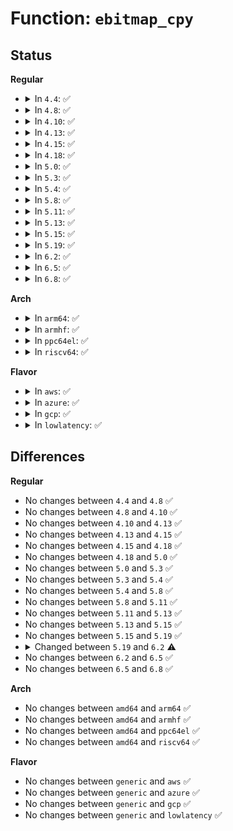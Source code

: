 # Function: <code>ebitmap_cpy</code>

## Status
<b>Regular</b>
<ul>
<li>
<details>
<summary>In <code>4.4</code>: ✅</summary>

```c
int ebitmap_cpy(struct ebitmap *dst, struct ebitmap *src);
```

**Collision:** Unique Global

**Inline:** No

**Transformation:** False

**Instances:**

```
In security/selinux/ss/ebitmap.c (ffffffff8134d700)
Location: security/selinux/ss/ebitmap.c:49
Inline: False
Direct callers:
  - security/selinux/ss/sidtab.c:sidtab_insert
  - security/selinux/ss/sidtab.c:sidtab_insert
  - security/selinux/ss/policydb.c:mls_read_range_helper
  - security/selinux/ss/services.c:security_sid_mls_copy
  - security/selinux/ss/services.c:security_sid_mls_copy
  - security/selinux/ss/mls.c:mls_compute_sid
  - security/selinux/ss/mls.c:mls_compute_sid
  - security/selinux/ss/mls.c:mls_compute_sid
  - security/selinux/ss/mls.c:mls_compute_sid
  - security/selinux/ss/mls.c:mls_compute_sid
  - security/selinux/ss/mls.c:mls_compute_sid
  - security/selinux/ss/mls.c:mls_compute_sid
  - security/selinux/ss/mls.c:mls_compute_sid
  - security/selinux/ss/mls.c:mls_compute_sid
  - security/selinux/ss/mls.c:mls_compute_sid
  - security/selinux/ss/mls.c:mls_compute_sid
  - security/selinux/ss/mls.c:mls_compute_sid
  - security/selinux/ss/mls.c:mls_compute_sid
  - security/selinux/ss/mls.c:mls_compute_sid
```
**Symbols:**

```
ffffffff8134d700-ffffffff8134d802: ebitmap_cpy (STB_GLOBAL)
```
</details>
</li>
<li>
<details>
<summary>In <code>4.8</code>: ✅</summary>

```c
int ebitmap_cpy(struct ebitmap *dst, struct ebitmap *src);
```

**Collision:** Unique Global

**Inline:** No

**Transformation:** False

**Instances:**

```
In security/selinux/ss/ebitmap.c (ffffffff813836e0)
Location: security/selinux/ss/ebitmap.c:49
Inline: False
Direct callers:
  - security/selinux/ss/sidtab.c:sidtab_insert
  - security/selinux/ss/sidtab.c:sidtab_insert
  - security/selinux/ss/policydb.c:mls_read_range_helper
  - security/selinux/ss/services.c:security_sid_mls_copy
  - security/selinux/ss/services.c:security_sid_mls_copy
  - security/selinux/ss/mls.c:mls_compute_sid
  - security/selinux/ss/mls.c:mls_compute_sid
  - security/selinux/ss/mls.c:mls_compute_sid
  - security/selinux/ss/mls.c:mls_compute_sid
  - security/selinux/ss/mls.c:mls_compute_sid
  - security/selinux/ss/mls.c:mls_compute_sid
  - security/selinux/ss/mls.c:mls_compute_sid
  - security/selinux/ss/mls.c:mls_compute_sid
  - security/selinux/ss/mls.c:mls_compute_sid
  - security/selinux/ss/mls.c:mls_compute_sid
  - security/selinux/ss/mls.c:mls_compute_sid
  - security/selinux/ss/mls.c:mls_compute_sid
  - security/selinux/ss/mls.c:mls_compute_sid
  - security/selinux/ss/mls.c:mls_compute_sid
```
**Symbols:**

```
ffffffff813836e0-ffffffff813837e2: ebitmap_cpy (STB_GLOBAL)
```
</details>
</li>
<li>
<details>
<summary>In <code>4.10</code>: ✅</summary>

```c
int ebitmap_cpy(struct ebitmap *dst, struct ebitmap *src);
```

**Collision:** Unique Global

**Inline:** No

**Transformation:** False

**Instances:**

```
In security/selinux/ss/ebitmap.c (ffffffff8139a160)
Location: security/selinux/ss/ebitmap.c:49
Inline: False
Direct callers:
  - security/selinux/ss/sidtab.c:sidtab_insert
  - security/selinux/ss/sidtab.c:sidtab_insert
  - security/selinux/ss/policydb.c:mls_read_range_helper
  - security/selinux/ss/services.c:security_sid_mls_copy
  - security/selinux/ss/services.c:security_sid_mls_copy
  - security/selinux/ss/mls.c:mls_compute_sid
  - security/selinux/ss/mls.c:mls_compute_sid
  - security/selinux/ss/mls.c:mls_compute_sid
  - security/selinux/ss/mls.c:mls_compute_sid
  - security/selinux/ss/mls.c:mls_compute_sid
  - security/selinux/ss/mls.c:mls_compute_sid
  - security/selinux/ss/mls.c:mls_compute_sid
  - security/selinux/ss/mls.c:mls_compute_sid
  - security/selinux/ss/mls.c:mls_compute_sid
  - security/selinux/ss/mls.c:mls_compute_sid
  - security/selinux/ss/mls.c:mls_compute_sid
  - security/selinux/ss/mls.c:mls_compute_sid
  - security/selinux/ss/mls.c:mls_compute_sid
  - security/selinux/ss/mls.c:mls_compute_sid
```
**Symbols:**

```
ffffffff8139a160-ffffffff8139a262: ebitmap_cpy (STB_GLOBAL)
```
</details>
</li>
<li>
<details>
<summary>In <code>4.13</code>: ✅</summary>

```c
int ebitmap_cpy(struct ebitmap *dst, struct ebitmap *src);
```

**Collision:** Unique Global

**Inline:** No

**Transformation:** False

**Instances:**

```
In security/selinux/ss/ebitmap.c (ffffffff813b0cf0)
Location: security/selinux/ss/ebitmap.c:51
Inline: False
Direct callers:
  - security/selinux/ss/sidtab.c:sidtab_insert
  - security/selinux/ss/sidtab.c:sidtab_insert
  - security/selinux/ss/policydb.c:mls_read_range_helper
  - security/selinux/ss/services.c:security_sid_mls_copy
  - security/selinux/ss/services.c:security_sid_mls_copy
  - security/selinux/ss/mls.c:mls_compute_sid
  - security/selinux/ss/mls.c:mls_compute_sid
  - security/selinux/ss/mls.c:mls_compute_sid
  - security/selinux/ss/mls.c:mls_compute_sid
  - security/selinux/ss/mls.c:mls_compute_sid
  - security/selinux/ss/mls.c:mls_compute_sid
  - security/selinux/ss/mls.c:mls_context_to_sid
  - security/selinux/ss/mls.c:mls_context_to_sid
  - security/selinux/ss/mls.c:mls_context_to_sid
  - security/selinux/ss/mls.c:mls_context_cpy_high
  - security/selinux/ss/mls.c:mls_context_cpy_high
```
**Symbols:**

```
ffffffff813b0cf0-ffffffff813b0dc1: ebitmap_cpy (STB_GLOBAL)
```
</details>
</li>
<li>
<details>
<summary>In <code>4.15</code>: ✅</summary>

```c
int ebitmap_cpy(struct ebitmap *dst, struct ebitmap *src);
```

**Collision:** Unique Global

**Inline:** No

**Transformation:** False

**Instances:**

```
In security/selinux/ss/ebitmap.c (ffffffff813d6de0)
Location: security/selinux/ss/ebitmap.c:52
Inline: False
Direct callers:
  - security/selinux/ss/sidtab.c:sidtab_insert
  - security/selinux/ss/sidtab.c:sidtab_insert
  - security/selinux/ss/policydb.c:mls_read_range_helper
  - security/selinux/ss/services.c:security_sid_mls_copy
  - security/selinux/ss/services.c:security_sid_mls_copy
  - security/selinux/ss/mls.c:mls_compute_sid
  - security/selinux/ss/mls.c:mls_compute_sid
  - security/selinux/ss/mls.c:mls_compute_sid
  - security/selinux/ss/mls.c:mls_compute_sid
  - security/selinux/ss/mls.c:mls_compute_sid
  - security/selinux/ss/mls.c:mls_compute_sid
  - security/selinux/ss/mls.c:mls_context_to_sid
  - security/selinux/ss/mls.c:mls_context_to_sid
  - security/selinux/ss/mls.c:mls_context_to_sid
  - security/selinux/ss/mls.c:mls_context_cpy_high
  - security/selinux/ss/mls.c:mls_context_cpy_high
```
**Symbols:**

```
ffffffff813d6de0-ffffffff813d6eb1: ebitmap_cpy (STB_GLOBAL)
```
</details>
</li>
<li>
<details>
<summary>In <code>4.18</code>: ✅</summary>

```c
int ebitmap_cpy(struct ebitmap *dst, struct ebitmap *src);
```

**Collision:** Unique Global

**Inline:** No

**Transformation:** False

**Instances:**

```
In security/selinux/ss/ebitmap.c (ffffffff81407410)
Location: security/selinux/ss/ebitmap.c:52
Inline: False
Direct callers:
  - security/selinux/ss/sidtab.c:sidtab_insert
  - security/selinux/ss/sidtab.c:sidtab_insert
  - security/selinux/ss/policydb.c:mls_read_range_helper
  - security/selinux/ss/services.c:security_sid_mls_copy
  - security/selinux/ss/services.c:security_sid_mls_copy
  - security/selinux/ss/mls.c:mls_compute_sid
  - security/selinux/ss/mls.c:mls_compute_sid
  - security/selinux/ss/mls.c:mls_compute_sid
  - security/selinux/ss/mls.c:mls_compute_sid
  - security/selinux/ss/mls.c:mls_compute_sid
  - security/selinux/ss/mls.c:mls_compute_sid
  - security/selinux/ss/mls.c:mls_compute_sid
  - security/selinux/ss/mls.c:mls_compute_sid
  - security/selinux/ss/mls.c:mls_compute_sid
  - security/selinux/ss/mls.c:mls_compute_sid
  - security/selinux/ss/mls.c:mls_compute_sid
  - security/selinux/ss/mls.c:mls_compute_sid
  - security/selinux/ss/mls.c:mls_compute_sid
  - security/selinux/ss/mls.c:mls_compute_sid
  - security/selinux/ss/mls.c:mls_compute_sid
  - security/selinux/ss/mls.c:mls_compute_sid
  - security/selinux/ss/mls.c:mls_context_to_sid
  - security/selinux/ss/mls.c:mls_context_to_sid
  - security/selinux/ss/mls.c:mls_context_to_sid
```
**Symbols:**

```
ffffffff81407410-ffffffff814074e1: ebitmap_cpy (STB_GLOBAL)
```
</details>
</li>
<li>
<details>
<summary>In <code>5.0</code>: ✅</summary>

```c
int ebitmap_cpy(struct ebitmap *dst, struct ebitmap *src);
```

**Collision:** Unique Global

**Inline:** No

**Transformation:** False

**Instances:**

```
In security/selinux/ss/ebitmap.c (ffffffff81422f60)
Location: security/selinux/ss/ebitmap.c:52
Inline: False
Direct callers:
  - security/selinux/ss/sidtab.c:sidtab_context_to_sid
  - security/selinux/ss/sidtab.c:sidtab_context_to_sid
  - security/selinux/ss/sidtab.c:sidtab_set_initial
  - security/selinux/ss/sidtab.c:sidtab_set_initial
  - security/selinux/ss/policydb.c:mls_read_range_helper
  - security/selinux/ss/services.c:security_sid_mls_copy
  - security/selinux/ss/services.c:security_sid_mls_copy
  - security/selinux/ss/mls.c:mls_compute_sid
  - security/selinux/ss/mls.c:mls_compute_sid
  - security/selinux/ss/mls.c:mls_compute_sid
  - security/selinux/ss/mls.c:mls_compute_sid
  - security/selinux/ss/mls.c:mls_compute_sid
  - security/selinux/ss/mls.c:mls_compute_sid
  - security/selinux/ss/mls.c:mls_compute_sid
  - security/selinux/ss/mls.c:mls_compute_sid
  - security/selinux/ss/mls.c:mls_compute_sid
  - security/selinux/ss/mls.c:mls_compute_sid
  - security/selinux/ss/mls.c:mls_compute_sid
  - security/selinux/ss/mls.c:mls_compute_sid
  - security/selinux/ss/mls.c:mls_compute_sid
  - security/selinux/ss/mls.c:mls_compute_sid
  - security/selinux/ss/mls.c:mls_compute_sid
  - security/selinux/ss/mls.c:mls_compute_sid
```
**Symbols:**

```
ffffffff81422f60-ffffffff81423031: ebitmap_cpy (STB_GLOBAL)
```
</details>
</li>
<li>
<details>
<summary>In <code>5.3</code>: ✅</summary>

```c
int ebitmap_cpy(struct ebitmap *dst, struct ebitmap *src);
```

**Collision:** Unique Global

**Inline:** No

**Transformation:** False

**Instances:**

```
In security/selinux/ss/ebitmap.c (ffffffff81450b40)
Location: security/selinux/ss/ebitmap.c:52
Inline: False
Direct callers:
  - security/selinux/ss/sidtab.c:sidtab_context_to_sid
  - security/selinux/ss/sidtab.c:sidtab_context_to_sid
  - security/selinux/ss/sidtab.c:sidtab_set_initial
  - security/selinux/ss/sidtab.c:sidtab_set_initial
  - security/selinux/ss/policydb.c:mls_read_range_helper
  - security/selinux/ss/services.c:security_sid_mls_copy
  - security/selinux/ss/services.c:security_sid_mls_copy
  - security/selinux/ss/mls.c:mls_compute_sid
  - security/selinux/ss/mls.c:mls_compute_sid
  - security/selinux/ss/mls.c:mls_compute_sid
  - security/selinux/ss/mls.c:mls_compute_sid
  - security/selinux/ss/mls.c:mls_compute_sid
  - security/selinux/ss/mls.c:mls_compute_sid
  - security/selinux/ss/mls.c:mls_compute_sid
  - security/selinux/ss/mls.c:mls_compute_sid
  - security/selinux/ss/mls.c:mls_compute_sid
  - security/selinux/ss/mls.c:mls_compute_sid
  - security/selinux/ss/mls.c:mls_compute_sid
  - security/selinux/ss/mls.c:mls_compute_sid
  - security/selinux/ss/mls.c:mls_compute_sid
  - security/selinux/ss/mls.c:mls_compute_sid
  - security/selinux/ss/mls.c:mls_compute_sid
```
**Symbols:**

```
ffffffff81450b40-ffffffff81450c06: ebitmap_cpy (STB_GLOBAL)
```
</details>
</li>
<li>
<details>
<summary>In <code>5.4</code>: ✅</summary>

```c
int ebitmap_cpy(struct ebitmap *dst, struct ebitmap *src);
```

**Collision:** Unique Global

**Inline:** No

**Transformation:** False

**Instances:**

```
In security/selinux/ss/ebitmap.c (ffffffff8146a920)
Location: security/selinux/ss/ebitmap.c:52
Inline: False
Direct callers:
  - security/selinux/ss/sidtab.c:sidtab_context_to_sid
  - security/selinux/ss/sidtab.c:sidtab_context_to_sid
  - security/selinux/ss/sidtab.c:sidtab_set_initial
  - security/selinux/ss/sidtab.c:sidtab_set_initial
  - security/selinux/ss/policydb.c:mls_read_range_helper
  - security/selinux/ss/services.c:security_sid_mls_copy
  - security/selinux/ss/services.c:security_sid_mls_copy
  - security/selinux/ss/mls.c:mls_compute_sid
  - security/selinux/ss/mls.c:mls_compute_sid
  - security/selinux/ss/mls.c:mls_compute_sid
  - security/selinux/ss/mls.c:mls_compute_sid
  - security/selinux/ss/mls.c:mls_compute_sid
  - security/selinux/ss/mls.c:mls_compute_sid
  - security/selinux/ss/mls.c:mls_compute_sid
  - security/selinux/ss/mls.c:mls_compute_sid
  - security/selinux/ss/mls.c:mls_compute_sid
  - security/selinux/ss/mls.c:mls_compute_sid
  - security/selinux/ss/mls.c:mls_compute_sid
  - security/selinux/ss/mls.c:mls_compute_sid
  - security/selinux/ss/mls.c:mls_compute_sid
  - security/selinux/ss/mls.c:mls_compute_sid
  - security/selinux/ss/mls.c:mls_compute_sid
```
**Symbols:**

```
ffffffff8146a920-ffffffff8146a9e6: ebitmap_cpy (STB_GLOBAL)
```
</details>
</li>
<li>
<details>
<summary>In <code>5.8</code>: ✅</summary>

```c
int ebitmap_cpy(struct ebitmap *dst, struct ebitmap *src);
```

**Collision:** Unique Global

**Inline:** No

**Transformation:** False

**Instances:**

```
In security/selinux/ss/ebitmap.c (ffffffff814be7f0)
Location: security/selinux/ss/ebitmap.c:53
Inline: False
Direct callers:
  - security/selinux/ss/sidtab.c:sidtab_context_to_sid
  - security/selinux/ss/sidtab.c:sidtab_context_to_sid
  - security/selinux/ss/sidtab.c:sidtab_set_initial
  - security/selinux/ss/sidtab.c:sidtab_set_initial
  - security/selinux/ss/policydb.c:mls_read_range_helper
  - security/selinux/ss/services.c:security_sid_mls_copy
  - security/selinux/ss/services.c:security_sid_mls_copy
  - security/selinux/ss/mls.c:mls_compute_sid
  - security/selinux/ss/mls.c:mls_compute_sid
  - security/selinux/ss/mls.c:mls_compute_sid
  - security/selinux/ss/mls.c:mls_compute_sid
  - security/selinux/ss/mls.c:mls_compute_sid
  - security/selinux/ss/mls.c:mls_compute_sid
  - security/selinux/ss/mls.c:mls_compute_sid
  - security/selinux/ss/mls.c:mls_compute_sid
  - security/selinux/ss/mls.c:mls_compute_sid
  - security/selinux/ss/mls.c:mls_compute_sid
  - security/selinux/ss/mls.c:mls_compute_sid
  - security/selinux/ss/mls.c:mls_compute_sid
  - security/selinux/ss/mls.c:mls_compute_sid
  - security/selinux/ss/mls.c:mls_compute_sid
  - security/selinux/ss/mls.c:mls_compute_sid
  - security/selinux/ss/mls.c:mls_compute_sid
```
**Symbols:**

```
ffffffff814be7f0-ffffffff814be8eb: ebitmap_cpy (STB_GLOBAL)
```
</details>
</li>
<li>
<details>
<summary>In <code>5.11</code>: ✅</summary>

```c
int ebitmap_cpy(struct ebitmap *dst, struct ebitmap *src);
```

**Collision:** Unique Global

**Inline:** No

**Transformation:** False

**Instances:**

```
In security/selinux/ss/ebitmap.c (ffffffff814dc210)
Location: security/selinux/ss/ebitmap.c:53
Inline: False
Direct callers:
  - security/selinux/ss/sidtab.c:sidtab_context_to_sid
  - security/selinux/ss/sidtab.c:sidtab_context_to_sid
  - security/selinux/ss/sidtab.c:sidtab_set_initial
  - security/selinux/ss/sidtab.c:sidtab_set_initial
  - security/selinux/ss/policydb.c:mls_read_range_helper
  - security/selinux/ss/services.c:security_sid_mls_copy
  - security/selinux/ss/services.c:security_sid_mls_copy
  - security/selinux/ss/mls.c:mls_compute_sid
  - security/selinux/ss/mls.c:mls_compute_sid
  - security/selinux/ss/mls.c:mls_compute_sid
  - security/selinux/ss/mls.c:mls_compute_sid
  - security/selinux/ss/mls.c:mls_compute_sid
  - security/selinux/ss/mls.c:mls_compute_sid
  - security/selinux/ss/mls.c:mls_compute_sid
  - security/selinux/ss/mls.c:mls_compute_sid
  - security/selinux/ss/mls.c:mls_compute_sid
  - security/selinux/ss/mls.c:mls_compute_sid
  - security/selinux/ss/mls.c:mls_compute_sid
  - security/selinux/ss/mls.c:mls_compute_sid
  - security/selinux/ss/mls.c:mls_compute_sid
  - security/selinux/ss/mls.c:mls_compute_sid
  - security/selinux/ss/mls.c:mls_compute_sid
  - security/selinux/ss/mls.c:mls_compute_sid
```
**Symbols:**

```
ffffffff814dc210-ffffffff814dc30b: ebitmap_cpy (STB_GLOBAL)
```
</details>
</li>
<li>
<details>
<summary>In <code>5.13</code>: ✅</summary>

```c
int ebitmap_cpy(struct ebitmap *dst, struct ebitmap *src);
```

**Collision:** Unique Global

**Inline:** No

**Transformation:** False

**Instances:**

```
In security/selinux/ss/ebitmap.c (ffffffff814e2b50)
Location: security/selinux/ss/ebitmap.c:53
Inline: False
Direct callers:
  - security/selinux/ss/sidtab.c:sidtab_context_to_sid
  - security/selinux/ss/sidtab.c:sidtab_context_to_sid
  - security/selinux/ss/sidtab.c:sidtab_set_initial
  - security/selinux/ss/sidtab.c:sidtab_set_initial
  - security/selinux/ss/policydb.c:mls_read_range_helper
  - security/selinux/ss/services.c:security_sid_mls_copy
  - security/selinux/ss/services.c:security_sid_mls_copy
  - security/selinux/ss/mls.c:mls_compute_sid
  - security/selinux/ss/mls.c:mls_compute_sid
  - security/selinux/ss/mls.c:mls_compute_sid
  - security/selinux/ss/mls.c:mls_compute_sid
  - security/selinux/ss/mls.c:mls_compute_sid
  - security/selinux/ss/mls.c:mls_compute_sid
  - security/selinux/ss/mls.c:mls_compute_sid
  - security/selinux/ss/mls.c:mls_compute_sid
  - security/selinux/ss/mls.c:mls_compute_sid
  - security/selinux/ss/mls.c:mls_compute_sid
  - security/selinux/ss/mls.c:mls_compute_sid
  - security/selinux/ss/mls.c:mls_compute_sid
  - security/selinux/ss/mls.c:mls_compute_sid
  - security/selinux/ss/mls.c:mls_compute_sid
  - security/selinux/ss/mls.c:mls_compute_sid
  - security/selinux/ss/mls.c:mls_compute_sid
```
**Symbols:**

```
ffffffff814e2b50-ffffffff814e2c4b: ebitmap_cpy (STB_GLOBAL)
```
</details>
</li>
<li>
<details>
<summary>In <code>5.15</code>: ✅</summary>

```c
int ebitmap_cpy(struct ebitmap *dst, struct ebitmap *src);
```

**Collision:** Unique Global

**Inline:** No

**Transformation:** False

**Instances:**

```
In security/selinux/ss/ebitmap.c (ffffffff8153bd40)
Location: security/selinux/ss/ebitmap.c:53
Inline: False
Direct callers:
  - security/selinux/ss/sidtab.c:sidtab_context_to_sid
  - security/selinux/ss/sidtab.c:sidtab_context_to_sid
  - security/selinux/ss/sidtab.c:sidtab_set_initial
  - security/selinux/ss/sidtab.c:sidtab_set_initial
  - security/selinux/ss/policydb.c:mls_read_range_helper
  - security/selinux/ss/services.c:security_sid_mls_copy
  - security/selinux/ss/services.c:security_sid_mls_copy
  - security/selinux/ss/mls.c:mls_compute_sid
  - security/selinux/ss/mls.c:mls_compute_sid
  - security/selinux/ss/mls.c:mls_compute_sid
  - security/selinux/ss/mls.c:mls_compute_sid
  - security/selinux/ss/mls.c:mls_compute_sid
  - security/selinux/ss/mls.c:mls_compute_sid
  - security/selinux/ss/mls.c:mls_compute_sid
  - security/selinux/ss/mls.c:mls_compute_sid
  - security/selinux/ss/mls.c:mls_compute_sid
  - security/selinux/ss/mls.c:mls_compute_sid
  - security/selinux/ss/mls.c:mls_compute_sid
  - security/selinux/ss/mls.c:mls_compute_sid
  - security/selinux/ss/mls.c:mls_compute_sid
  - security/selinux/ss/mls.c:mls_compute_sid
  - security/selinux/ss/mls.c:mls_compute_sid
  - security/selinux/ss/mls.c:mls_compute_sid
```
**Symbols:**

```
ffffffff8153bd40-ffffffff8153be3b: ebitmap_cpy (STB_GLOBAL)
```
</details>
</li>
<li>
<details>
<summary>In <code>5.19</code>: ✅</summary>

```c
int ebitmap_cpy(struct ebitmap *dst, struct ebitmap *src);
```

**Collision:** Unique Global

**Inline:** No

**Transformation:** False

**Instances:**

```
In security/selinux/ss/ebitmap.c (ffffffff815d3600)
Location: security/selinux/ss/ebitmap.c:53
Inline: False
Direct callers:
  - security/selinux/ss/sidtab.c:sidtab_context_to_sid
  - security/selinux/ss/sidtab.c:sidtab_context_to_sid
  - security/selinux/ss/sidtab.c:sidtab_set_initial
  - security/selinux/ss/sidtab.c:sidtab_set_initial
  - security/selinux/ss/policydb.c:mls_read_range_helper
  - security/selinux/ss/services.c:security_sid_mls_copy
  - security/selinux/ss/services.c:security_sid_mls_copy
  - security/selinux/ss/mls.c:mls_compute_sid
  - security/selinux/ss/mls.c:mls_compute_sid
  - security/selinux/ss/mls.c:mls_compute_sid
  - security/selinux/ss/mls.c:mls_compute_sid
  - security/selinux/ss/mls.c:mls_compute_sid
  - security/selinux/ss/mls.c:mls_compute_sid
  - security/selinux/ss/mls.c:mls_compute_sid
  - security/selinux/ss/mls.c:mls_compute_sid
  - security/selinux/ss/mls.c:mls_compute_sid
  - security/selinux/ss/mls.c:mls_compute_sid
  - security/selinux/ss/mls.c:mls_compute_sid
  - security/selinux/ss/mls.c:mls_compute_sid
  - security/selinux/ss/mls.c:mls_compute_sid
  - security/selinux/ss/mls.c:mls_compute_sid
  - security/selinux/ss/mls.c:mls_compute_sid
  - security/selinux/ss/mls.c:mls_compute_sid
  - security/selinux/ss/mls.c:mls_context_to_sid
  - security/selinux/ss/mls.c:mls_context_to_sid
  - security/selinux/ss/mls.c:mls_context_to_sid
```
**Symbols:**

```
ffffffff815d3600-ffffffff815d3700: ebitmap_cpy (STB_GLOBAL)
```
</details>
</li>
<li>
<details>
<summary>In <code>6.2</code>: ✅</summary>

```c
int ebitmap_cpy(struct ebitmap *dst, const struct ebitmap *src);
```

**Collision:** Unique Global

**Inline:** No

**Transformation:** False

**Instances:**

```
In security/selinux/ss/ebitmap.c (ffffffff81681670)
Location: security/selinux/ss/ebitmap.c:53
Inline: False
Direct callers:
  - security/selinux/ss/sidtab.c:sidtab_context_to_sid
  - security/selinux/ss/sidtab.c:sidtab_context_to_sid
  - security/selinux/ss/sidtab.c:sidtab_set_initial
  - security/selinux/ss/sidtab.c:sidtab_set_initial
  - security/selinux/ss/policydb.c:mls_read_range_helper
  - security/selinux/ss/services.c:security_sid_mls_copy
  - security/selinux/ss/services.c:security_sid_mls_copy
  - security/selinux/ss/mls.c:mls_compute_sid
  - security/selinux/ss/mls.c:mls_compute_sid
  - security/selinux/ss/mls.c:mls_compute_sid
  - security/selinux/ss/mls.c:mls_compute_sid
  - security/selinux/ss/mls.c:mls_compute_sid
  - security/selinux/ss/mls.c:mls_compute_sid
  - security/selinux/ss/mls.c:mls_compute_sid
  - security/selinux/ss/mls.c:mls_compute_sid
  - security/selinux/ss/mls.c:mls_compute_sid
  - security/selinux/ss/mls.c:mls_compute_sid
  - security/selinux/ss/mls.c:mls_compute_sid
  - security/selinux/ss/mls.c:mls_compute_sid
  - security/selinux/ss/mls.c:mls_compute_sid
  - security/selinux/ss/mls.c:mls_compute_sid
  - security/selinux/ss/mls.c:mls_compute_sid
  - security/selinux/ss/mls.c:mls_compute_sid
  - security/selinux/ss/mls.c:mls_context_to_sid
  - security/selinux/ss/mls.c:mls_context_to_sid
  - security/selinux/ss/mls.c:mls_context_to_sid
```
**Symbols:**

```
ffffffff81681670-ffffffff81681770: ebitmap_cpy (STB_GLOBAL)
```
</details>
</li>
<li>
<details>
<summary>In <code>6.5</code>: ✅</summary>

```c
int ebitmap_cpy(struct ebitmap *dst, const struct ebitmap *src);
```

**Collision:** Unique Global

**Inline:** No

**Transformation:** False

**Instances:**

```
In security/selinux/ss/ebitmap.c (ffffffff816b9830)
Location: security/selinux/ss/ebitmap.c:53
Inline: False
Direct callers:
  - security/selinux/ss/sidtab.c:sidtab_context_to_sid
  - security/selinux/ss/sidtab.c:sidtab_context_to_sid
  - security/selinux/ss/sidtab.c:sidtab_set_initial
  - security/selinux/ss/sidtab.c:sidtab_set_initial
  - security/selinux/ss/policydb.c:mls_read_range_helper
  - security/selinux/ss/services.c:security_sid_mls_copy
  - security/selinux/ss/services.c:security_sid_mls_copy
  - security/selinux/ss/mls.c:mls_compute_sid
  - security/selinux/ss/mls.c:mls_compute_sid
  - security/selinux/ss/mls.c:mls_compute_sid
  - security/selinux/ss/mls.c:mls_compute_sid
  - security/selinux/ss/mls.c:mls_compute_sid
  - security/selinux/ss/mls.c:mls_compute_sid
  - security/selinux/ss/mls.c:mls_compute_sid
  - security/selinux/ss/mls.c:mls_compute_sid
  - security/selinux/ss/mls.c:mls_compute_sid
  - security/selinux/ss/mls.c:mls_compute_sid
  - security/selinux/ss/mls.c:mls_compute_sid
  - security/selinux/ss/mls.c:mls_compute_sid
  - security/selinux/ss/mls.c:mls_compute_sid
  - security/selinux/ss/mls.c:mls_compute_sid
  - security/selinux/ss/mls.c:mls_context_to_sid
  - security/selinux/ss/mls.c:mls_context_to_sid
  - security/selinux/ss/mls.c:mls_context_to_sid
```
**Symbols:**

```
ffffffff816b9830-ffffffff816b9930: ebitmap_cpy (STB_GLOBAL)
```
</details>
</li>
<li>
<details>
<summary>In <code>6.8</code>: ✅</summary>

```c
int ebitmap_cpy(struct ebitmap *dst, const struct ebitmap *src);
```

**Collision:** Unique Global

**Inline:** No

**Transformation:** False

**Instances:**

```
In security/selinux/ss/ebitmap.c (ffffffff816f62c0)
Location: security/selinux/ss/ebitmap.c:53
Inline: False
Direct callers:
  - security/selinux/ss/sidtab.c:sidtab_context_to_sid
  - security/selinux/ss/sidtab.c:sidtab_context_to_sid
  - security/selinux/ss/sidtab.c:sidtab_set_initial
  - security/selinux/ss/sidtab.c:sidtab_set_initial
  - security/selinux/ss/policydb.c:mls_read_range_helper
  - security/selinux/ss/services.c:security_sid_mls_copy
  - security/selinux/ss/services.c:security_sid_mls_copy
  - security/selinux/ss/mls.c:mls_compute_sid
  - security/selinux/ss/mls.c:mls_compute_sid
  - security/selinux/ss/mls.c:mls_compute_sid
  - security/selinux/ss/mls.c:mls_compute_sid
  - security/selinux/ss/mls.c:mls_compute_sid
  - security/selinux/ss/mls.c:mls_compute_sid
  - security/selinux/ss/mls.c:mls_compute_sid
  - security/selinux/ss/mls.c:mls_compute_sid
  - security/selinux/ss/mls.c:mls_compute_sid
  - security/selinux/ss/mls.c:mls_compute_sid
  - security/selinux/ss/mls.c:mls_compute_sid
  - security/selinux/ss/mls.c:mls_compute_sid
  - security/selinux/ss/mls.c:mls_compute_sid
  - security/selinux/ss/mls.c:mls_compute_sid
  - security/selinux/ss/mls.c:mls_context_to_sid
  - security/selinux/ss/mls.c:mls_context_to_sid
  - security/selinux/ss/mls.c:mls_context_to_sid
```
**Symbols:**

```
ffffffff816f62c0-ffffffff816f63c0: ebitmap_cpy (STB_GLOBAL)
```
</details>
</li>
</ul>
<b>Arch</b>
<ul>
<li>
<details>
<summary>In <code>arm64</code>: ✅</summary>

```c
int ebitmap_cpy(struct ebitmap *dst, struct ebitmap *src);
```

**Collision:** Unique Global

**Inline:** No

**Transformation:** False

**Instances:**

```
In security/selinux/ss/ebitmap.c (ffff800010559628)
Location: security/selinux/ss/ebitmap.c:52
Inline: False
Direct callers:
  - security/selinux/ss/sidtab.c:sidtab_context_to_sid
  - security/selinux/ss/sidtab.c:sidtab_context_to_sid
  - security/selinux/ss/sidtab.c:sidtab_set_initial
  - security/selinux/ss/sidtab.c:sidtab_set_initial
  - security/selinux/ss/policydb.c:mls_read_range_helper
  - security/selinux/ss/services.c:security_sid_mls_copy
  - security/selinux/ss/services.c:security_sid_mls_copy
  - security/selinux/ss/mls.c:mls_compute_sid
  - security/selinux/ss/mls.c:mls_compute_sid
  - security/selinux/ss/mls.c:mls_compute_sid
  - security/selinux/ss/mls.c:mls_compute_sid
  - security/selinux/ss/mls.c:mls_compute_sid
  - security/selinux/ss/mls.c:mls_compute_sid
  - security/selinux/ss/mls.c:mls_compute_sid
  - security/selinux/ss/mls.c:mls_compute_sid
  - security/selinux/ss/mls.c:mls_compute_sid
  - security/selinux/ss/mls.c:mls_compute_sid
  - security/selinux/ss/mls.c:mls_compute_sid
  - security/selinux/ss/mls.c:mls_compute_sid
  - security/selinux/ss/mls.c:mls_compute_sid
```
**Symbols:**

```
ffff800010559628-ffff8000105596fc: ebitmap_cpy (STB_GLOBAL)
```
</details>
</li>
<li>
<details>
<summary>In <code>armhf</code>: ✅</summary>

```c
int ebitmap_cpy(struct ebitmap *dst, struct ebitmap *src);
```

**Collision:** Unique Global

**Inline:** No

**Transformation:** False

**Instances:**

```
In security/selinux/ss/ebitmap.c (c070de38)
Location: security/selinux/ss/ebitmap.c:52
Inline: False
Direct callers:
  - security/selinux/ss/sidtab.c:sidtab_context_to_sid
  - security/selinux/ss/sidtab.c:sidtab_context_to_sid
  - security/selinux/ss/sidtab.c:sidtab_set_initial
  - security/selinux/ss/sidtab.c:sidtab_set_initial
  - security/selinux/ss/policydb.c:mls_read_range_helper
  - security/selinux/ss/services.c:security_sid_mls_copy
  - security/selinux/ss/services.c:security_sid_mls_copy
  - security/selinux/ss/mls.c:mls_compute_sid
  - security/selinux/ss/mls.c:mls_compute_sid
  - security/selinux/ss/mls.c:mls_compute_sid
  - security/selinux/ss/mls.c:mls_compute_sid
  - security/selinux/ss/mls.c:mls_compute_sid
  - security/selinux/ss/mls.c:mls_compute_sid
  - security/selinux/ss/mls.c:mls_compute_sid
  - security/selinux/ss/mls.c:mls_compute_sid
  - security/selinux/ss/mls.c:mls_compute_sid
  - security/selinux/ss/mls.c:mls_compute_sid
  - security/selinux/ss/mls.c:mls_compute_sid
  - security/selinux/ss/mls.c:mls_compute_sid
  - security/selinux/ss/mls.c:mls_compute_sid
```
**Symbols:**

```
c070de38-c070defc: ebitmap_cpy (STB_GLOBAL)
```
</details>
</li>
<li>
<details>
<summary>In <code>ppc64el</code>: ✅</summary>

```c
int ebitmap_cpy(struct ebitmap *dst, struct ebitmap *src);
```

**Collision:** Unique Global

**Inline:** No

**Transformation:** False

**Instances:**

```
In security/selinux/ss/ebitmap.c (c0000000006b7730)
Location: security/selinux/ss/ebitmap.c:52
Inline: False
Direct callers:
  - security/selinux/ss/sidtab.c:sidtab_context_to_sid
  - security/selinux/ss/sidtab.c:sidtab_context_to_sid
  - security/selinux/ss/sidtab.c:sidtab_set_initial
  - security/selinux/ss/sidtab.c:sidtab_set_initial
  - security/selinux/ss/policydb.c:mls_read_range_helper
  - security/selinux/ss/services.c:security_sid_mls_copy
  - security/selinux/ss/services.c:security_sid_mls_copy
  - security/selinux/ss/mls.c:mls_compute_sid
  - security/selinux/ss/mls.c:mls_compute_sid
  - security/selinux/ss/mls.c:mls_compute_sid
  - security/selinux/ss/mls.c:mls_compute_sid
  - security/selinux/ss/mls.c:mls_compute_sid
  - security/selinux/ss/mls.c:mls_compute_sid
  - security/selinux/ss/mls.c:mls_compute_sid
  - security/selinux/ss/mls.c:mls_compute_sid
  - security/selinux/ss/mls.c:mls_compute_sid
  - security/selinux/ss/mls.c:mls_compute_sid
  - security/selinux/ss/mls.c:mls_compute_sid
  - security/selinux/ss/mls.c:mls_compute_sid
  - security/selinux/ss/mls.c:mls_compute_sid
  - security/selinux/ss/mls.c:mls_compute_sid
```
**Symbols:**

```
c0000000006b7730-c0000000006b7880: ebitmap_cpy (STB_GLOBAL)
```
</details>
</li>
<li>
<details>
<summary>In <code>riscv64</code>: ✅</summary>

```c
int ebitmap_cpy(struct ebitmap *dst, struct ebitmap *src);
```

**Collision:** Unique Global

**Inline:** No

**Transformation:** False

**Instances:**

```
In security/selinux/ss/ebitmap.c (ffffffe0003b0692)
Location: security/selinux/ss/ebitmap.c:52
Inline: False
Direct callers:
  - security/selinux/ss/sidtab.c:sidtab_context_to_sid
  - security/selinux/ss/sidtab.c:sidtab_context_to_sid
  - security/selinux/ss/sidtab.c:sidtab_set_initial
  - security/selinux/ss/sidtab.c:sidtab_set_initial
  - security/selinux/ss/policydb.c:mls_read_range_helper
  - security/selinux/ss/services.c:security_sid_mls_copy
  - security/selinux/ss/services.c:security_sid_mls_copy
  - security/selinux/ss/mls.c:mls_compute_sid
  - security/selinux/ss/mls.c:mls_compute_sid
  - security/selinux/ss/mls.c:mls_compute_sid
  - security/selinux/ss/mls.c:mls_compute_sid
  - security/selinux/ss/mls.c:mls_compute_sid
  - security/selinux/ss/mls.c:mls_compute_sid
  - security/selinux/ss/mls.c:mls_compute_sid
  - security/selinux/ss/mls.c:mls_compute_sid
  - security/selinux/ss/mls.c:mls_compute_sid
  - security/selinux/ss/mls.c:mls_compute_sid
  - security/selinux/ss/mls.c:mls_compute_sid
  - security/selinux/ss/mls.c:mls_compute_sid
  - security/selinux/ss/mls.c:mls_compute_sid
```
**Symbols:**

```
ffffffe0003b0692-ffffffe0003b0758: ebitmap_cpy (STB_GLOBAL)
```
</details>
</li>
</ul>
<b>Flavor</b>
<ul>
<li>
<details>
<summary>In <code>aws</code>: ✅</summary>

```c
int ebitmap_cpy(struct ebitmap *dst, struct ebitmap *src);
```

**Collision:** Unique Global

**Inline:** No

**Transformation:** False

**Instances:**

```
In security/selinux/ss/ebitmap.c (ffffffff81462f00)
Location: security/selinux/ss/ebitmap.c:52
Inline: False
Direct callers:
  - security/selinux/ss/sidtab.c:sidtab_context_to_sid
  - security/selinux/ss/sidtab.c:sidtab_context_to_sid
  - security/selinux/ss/sidtab.c:sidtab_set_initial
  - security/selinux/ss/sidtab.c:sidtab_set_initial
  - security/selinux/ss/policydb.c:mls_read_range_helper
  - security/selinux/ss/services.c:security_sid_mls_copy
  - security/selinux/ss/services.c:security_sid_mls_copy
  - security/selinux/ss/mls.c:mls_compute_sid
  - security/selinux/ss/mls.c:mls_compute_sid
  - security/selinux/ss/mls.c:mls_compute_sid
  - security/selinux/ss/mls.c:mls_compute_sid
  - security/selinux/ss/mls.c:mls_compute_sid
  - security/selinux/ss/mls.c:mls_compute_sid
  - security/selinux/ss/mls.c:mls_compute_sid
  - security/selinux/ss/mls.c:mls_compute_sid
  - security/selinux/ss/mls.c:mls_compute_sid
  - security/selinux/ss/mls.c:mls_compute_sid
  - security/selinux/ss/mls.c:mls_compute_sid
  - security/selinux/ss/mls.c:mls_compute_sid
  - security/selinux/ss/mls.c:mls_compute_sid
  - security/selinux/ss/mls.c:mls_compute_sid
  - security/selinux/ss/mls.c:mls_compute_sid
```
**Symbols:**

```
ffffffff81462f00-ffffffff81462fc6: ebitmap_cpy (STB_GLOBAL)
```
</details>
</li>
<li>
<details>
<summary>In <code>azure</code>: ✅</summary>

```c
int ebitmap_cpy(struct ebitmap *dst, struct ebitmap *src);
```

**Collision:** Unique Global

**Inline:** No

**Transformation:** False

**Instances:**

```
In security/selinux/ss/ebitmap.c (ffffffff81453930)
Location: security/selinux/ss/ebitmap.c:52
Inline: False
Direct callers:
  - security/selinux/ss/sidtab.c:sidtab_context_to_sid
  - security/selinux/ss/sidtab.c:sidtab_context_to_sid
  - security/selinux/ss/sidtab.c:sidtab_set_initial
  - security/selinux/ss/sidtab.c:sidtab_set_initial
  - security/selinux/ss/policydb.c:mls_read_range_helper
  - security/selinux/ss/services.c:security_sid_mls_copy
  - security/selinux/ss/services.c:security_sid_mls_copy
  - security/selinux/ss/mls.c:mls_compute_sid
  - security/selinux/ss/mls.c:mls_compute_sid
  - security/selinux/ss/mls.c:mls_compute_sid
  - security/selinux/ss/mls.c:mls_compute_sid
  - security/selinux/ss/mls.c:mls_compute_sid
  - security/selinux/ss/mls.c:mls_compute_sid
  - security/selinux/ss/mls.c:mls_compute_sid
  - security/selinux/ss/mls.c:mls_compute_sid
  - security/selinux/ss/mls.c:mls_compute_sid
  - security/selinux/ss/mls.c:mls_compute_sid
  - security/selinux/ss/mls.c:mls_compute_sid
  - security/selinux/ss/mls.c:mls_compute_sid
  - security/selinux/ss/mls.c:mls_compute_sid
  - security/selinux/ss/mls.c:mls_compute_sid
  - security/selinux/ss/mls.c:mls_compute_sid
```
**Symbols:**

```
ffffffff81453930-ffffffff814539f6: ebitmap_cpy (STB_GLOBAL)
```
</details>
</li>
<li>
<details>
<summary>In <code>gcp</code>: ✅</summary>

```c
int ebitmap_cpy(struct ebitmap *dst, struct ebitmap *src);
```

**Collision:** Unique Global

**Inline:** No

**Transformation:** False

**Instances:**

```
In security/selinux/ss/ebitmap.c (ffffffff8145efa0)
Location: security/selinux/ss/ebitmap.c:52
Inline: False
Direct callers:
  - security/selinux/ss/sidtab.c:sidtab_context_to_sid
  - security/selinux/ss/sidtab.c:sidtab_context_to_sid
  - security/selinux/ss/sidtab.c:sidtab_set_initial
  - security/selinux/ss/sidtab.c:sidtab_set_initial
  - security/selinux/ss/policydb.c:mls_read_range_helper
  - security/selinux/ss/services.c:security_sid_mls_copy
  - security/selinux/ss/services.c:security_sid_mls_copy
  - security/selinux/ss/mls.c:mls_compute_sid
  - security/selinux/ss/mls.c:mls_compute_sid
  - security/selinux/ss/mls.c:mls_compute_sid
  - security/selinux/ss/mls.c:mls_compute_sid
  - security/selinux/ss/mls.c:mls_compute_sid
  - security/selinux/ss/mls.c:mls_compute_sid
  - security/selinux/ss/mls.c:mls_compute_sid
  - security/selinux/ss/mls.c:mls_compute_sid
  - security/selinux/ss/mls.c:mls_compute_sid
  - security/selinux/ss/mls.c:mls_compute_sid
  - security/selinux/ss/mls.c:mls_compute_sid
  - security/selinux/ss/mls.c:mls_compute_sid
  - security/selinux/ss/mls.c:mls_compute_sid
  - security/selinux/ss/mls.c:mls_compute_sid
  - security/selinux/ss/mls.c:mls_compute_sid
```
**Symbols:**

```
ffffffff8145efa0-ffffffff8145f066: ebitmap_cpy (STB_GLOBAL)
```
</details>
</li>
<li>
<details>
<summary>In <code>lowlatency</code>: ✅</summary>

```c
int ebitmap_cpy(struct ebitmap *dst, struct ebitmap *src);
```

**Collision:** Unique Global

**Inline:** No

**Transformation:** False

**Instances:**

```
In security/selinux/ss/ebitmap.c (ffffffff814767b0)
Location: security/selinux/ss/ebitmap.c:52
Inline: False
Direct callers:
  - security/selinux/ss/sidtab.c:sidtab_context_to_sid
  - security/selinux/ss/sidtab.c:sidtab_context_to_sid
  - security/selinux/ss/sidtab.c:sidtab_set_initial
  - security/selinux/ss/sidtab.c:sidtab_set_initial
  - security/selinux/ss/policydb.c:mls_read_range_helper
  - security/selinux/ss/services.c:security_sid_mls_copy
  - security/selinux/ss/services.c:security_sid_mls_copy
  - security/selinux/ss/mls.c:mls_compute_sid
  - security/selinux/ss/mls.c:mls_compute_sid
  - security/selinux/ss/mls.c:mls_compute_sid
  - security/selinux/ss/mls.c:mls_compute_sid
  - security/selinux/ss/mls.c:mls_compute_sid
  - security/selinux/ss/mls.c:mls_compute_sid
  - security/selinux/ss/mls.c:mls_compute_sid
  - security/selinux/ss/mls.c:mls_compute_sid
  - security/selinux/ss/mls.c:mls_compute_sid
  - security/selinux/ss/mls.c:mls_compute_sid
  - security/selinux/ss/mls.c:mls_compute_sid
  - security/selinux/ss/mls.c:mls_compute_sid
  - security/selinux/ss/mls.c:mls_compute_sid
  - security/selinux/ss/mls.c:mls_compute_sid
  - security/selinux/ss/mls.c:mls_compute_sid
```
**Symbols:**

```
ffffffff814767b0-ffffffff81476876: ebitmap_cpy (STB_GLOBAL)
```
</details>
</li>
</ul>

## Differences
<b>Regular</b>
<ul>
<li>
No changes between <code>4.4</code> and <code>4.8</code> ✅
</li>
<li>
No changes between <code>4.8</code> and <code>4.10</code> ✅
</li>
<li>
No changes between <code>4.10</code> and <code>4.13</code> ✅
</li>
<li>
No changes between <code>4.13</code> and <code>4.15</code> ✅
</li>
<li>
No changes between <code>4.15</code> and <code>4.18</code> ✅
</li>
<li>
No changes between <code>4.18</code> and <code>5.0</code> ✅
</li>
<li>
No changes between <code>5.0</code> and <code>5.3</code> ✅
</li>
<li>
No changes between <code>5.3</code> and <code>5.4</code> ✅
</li>
<li>
No changes between <code>5.4</code> and <code>5.8</code> ✅
</li>
<li>
No changes between <code>5.8</code> and <code>5.11</code> ✅
</li>
<li>
No changes between <code>5.11</code> and <code>5.13</code> ✅
</li>
<li>
No changes between <code>5.13</code> and <code>5.15</code> ✅
</li>
<li>
No changes between <code>5.15</code> and <code>5.19</code> ✅
</li>
<li>
<details>
<summary>Changed between <code>5.19</code> and <code>6.2</code> ⚠️</summary>
<ul>
<li>
<b>Param type changed. </b>
<code>struct ebitmap *src</code> ➡️ <code>const struct ebitmap *src</code>
</li>
</ul>
</details>
</li>
<li>
No changes between <code>6.2</code> and <code>6.5</code> ✅
</li>
<li>
No changes between <code>6.5</code> and <code>6.8</code> ✅
</li>
</ul>
<b>Arch</b>
<ul>
<li>
No changes between <code>amd64</code> and <code>arm64</code> ✅
</li>
<li>
No changes between <code>amd64</code> and <code>armhf</code> ✅
</li>
<li>
No changes between <code>amd64</code> and <code>ppc64el</code> ✅
</li>
<li>
No changes between <code>amd64</code> and <code>riscv64</code> ✅
</li>
</ul>
<b>Flavor</b>
<ul>
<li>
No changes between <code>generic</code> and <code>aws</code> ✅
</li>
<li>
No changes between <code>generic</code> and <code>azure</code> ✅
</li>
<li>
No changes between <code>generic</code> and <code>gcp</code> ✅
</li>
<li>
No changes between <code>generic</code> and <code>lowlatency</code> ✅
</li>
</ul>
